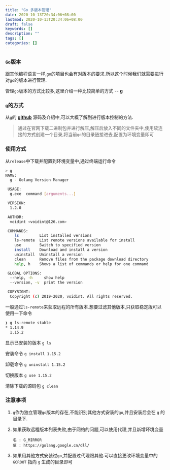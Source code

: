 ```yaml
---
title: "Go 多版本管理"
date: 2020-10-13T20:34:06+08:00
lastmod: 2020-10-13T20:34:06+08:00
draft: false
keywords: []
description: ""
tags: []
categories: []
---
```


### `Go`版本

跟其他编程语言一样,`go`的项目也会有对版本的要求.所以这个时候我们就需要进行对`go`的版本进行管理.

管理`go`版本的方式比较多,这里介绍一种比较简单的方式 -- [**g**](https://github.com/voidint/g)

### `g`的方式

从`g`的 [**github**](https://github.com/voidint/g) 源码及介绍中,可以大概了解到进行版本控制的方法.

> 通过在官网下载二进制包并进行解压,解压后放入不同的文件夹中,使用软连接的方式创建一个目录,将当前`go`的目录链接进去,配置为环境变量即可

### 使用方式

从`release`中下载并配置到环境变量中,通过终端运行命令

```bash
> g
NAME:
  g - Golang Version Manager

 USAGE:
  g.exe  command [arguments...]

 VERSION:
  1.2.0

 AUTHOR:
  voidint <voidint@126.com>

 COMMANDS:
    ls         List installed versions
    ls-remote  List remote versions available for install
    use        Switch to specified version
    install    Download and install a version
    uninstall  Uninstall a version
    clean      Remove files from the package download directory
    help, h    Shows a list of commands or help for one command

 GLOBAL OPTIONS:
  --help, -h     show help
  --version, -v  print the version

 COPYRIGHT:
  Copyright (c) 2019-2020, voidint. All rights reserved.
```

一般通过`ls-remote`来获取远程的所有版本.想要过滤其他版本,只获取稳定版可以使用一下命令

```bash
❯ g ls-remote stable
* 1.14.9
  1.15.2
```

显示已安装的版本 `g ls`

安装命令 `g install 1.15.2`

卸载命令 `g uninstall 1.15.2`

切换版本 `g use 1.15.2`

清除下载的源码包 `g clean`

### 注意事项

1. `g`作为独立管理`go`版本的存在,不能识别其他方式安装的`go`,并且安装后会在 `g` 的目录下.

2. 如果获取远程版本列表失败,由于网络的问题,可以使用代理,并且新增环境变量

   ```
   名 : G_MIRROR 
   值 : https://golang.google.cn/dll/
   ```

3. 如果用其他方式安装过`go`,并配置过代理跟其他.可以直接更改环境变量中的`GOROOT` 指向 `g` 生成的目录即可